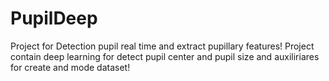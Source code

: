 # PupilDeep

Project for Detection pupil real time and extract pupillary features!
Project contain deep learning for detect pupil center and pupil size and auxiliriares for create and mode dataset!
